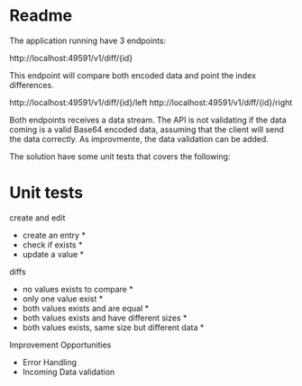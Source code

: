 # Readme

The application running have 3 endpoints:

http://localhost:49591/v1/diff/{id}

This endpoint will compare both encoded data and point the index differences.

http://localhost:49591/v1/diff/{id}/left
http://localhost:49591/v1/diff/{id}/right

Both endpoints receives a data stream. The API is not validating if the data coming is a valid Base64 encoded data, assuming that the client will send the data correctly.
As improvmente, the data validation can be added.

The solution have some unit tests that covers the following:

# Unit tests

create and edit
- create an entry *
- check if exists *
- update a value *

diffs
- no values exists to compare *
- only one value exist *
- both values exists and are equal *
- both values exists and have different sizes *
- both values exists, same size but different data *

Improvement Opportunities

- Error Handling
- Incoming Data validation
